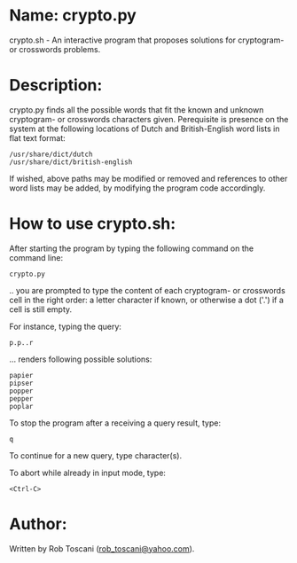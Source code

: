 # Name: crypto.py
crypto.sh - An interactive program that proposes solutions for cryptogram- or crosswords problems.

# Description:
crypto.py finds all the possible words that fit the known and unknown cryptogram- or crosswords characters given. Perequisite is presence on the system at the following locations of Dutch and British-English word lists in flat text format:

	/usr/share/dict/dutch
	/usr/share/dict/british-english

If wished, above paths may be modified or removed and references to other word lists may be added, by modifying the program code accordingly.

# How to use crypto.sh:
After starting the program by typing the following command on the command line:

	crypto.py

.. you are prompted to type the content of each cryptogram- or crosswords cell in the right order: a letter character if known, or otherwise a dot ('.') if a cell is still empty.

For instance, typing the query:

	p.p..r

... renders following possible solutions:

	papier
	pipser
	popper
	pepper
	poplar

To stop the program after a receiving a query result, type:

	q

To continue for a new query, type character(s). 

To abort while already in input mode, type:

	<Ctrl-C>

# Author:
Written by Rob Toscani (rob_toscani@yahoo.com).
